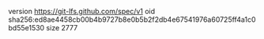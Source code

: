 version https://git-lfs.github.com/spec/v1
oid sha256:ed8ae4458cb00b4b9727b8e0b5b2f2db4e67541976a60725ff4a1c0bd55e1530
size 2777

